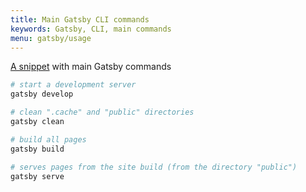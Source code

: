 ```yaml
---
title: Main Gatsby CLI commands
keywords: Gatsby, CLI, main commands
menu: gatsby/usage
---
```



[A snippet](/snippets/main/gatsby-usage/ "main Gatsby CLI commands") with main Gatsby commands

```sh
# start a development server
gatsby develop

# clean ".cache" and "public" directories
gatsby clean

# build all pages
gatsby build

# serves pages from the site build (from the directory "public")
gatsby serve

```

